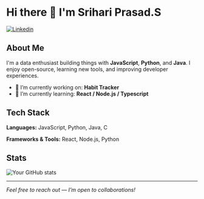 
# Hi there 👋 I'm **Srihari Prasad.S**

[![Linkedin](https://img.shields.io/badge/-LinkedIn-0A66C2?style=flat&logo=linkedin&logoColor=white)](https://linkedin.com/in/srihariprasad7078)

## About Me

I'm a data enthusiast building things with **JavaScript**, **Python**, and **Java**. I enjoy open-source, learning new tools, and improving developer experiences.

- 🔭 I’m currently working on: **Habit Tracker**
- 🌱 I’m currently learning: **React / Node.js / Typescript**

## Tech Stack

**Languages:** JavaScript, Python, Java, C

**Frameworks & Tools:** React, Node.js, Python


## Stats

![Your GitHub stats](https://github-readme-stats.vercel.app/api?username=srihariprasad297-blip&show_icons=true&theme=radical)

---

*Feel free to reach out — I’m open to collaborations!*
